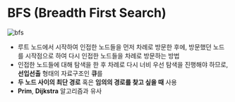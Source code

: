 # **BFS (Breadth First Search)**
![bfs](https://gmlwjd9405.github.io/images/algorithm-dfs-vs-bfs/bfs-example.png)
- 루트 노드에서 시작하여 인접한 노드들을 먼저 차례로 방문한 후에, 방문했던 노드를 시작점으로 하여 다시 인접한 노드들을 차례로 방문하는 방법
- 인접한 노드들에 대해 탐색을 한 후 차례로 다시 너비 우선 탐색을 진행해야 하므로, **선입선출** 형태의 자료구조인 **큐**를 
- **두 노드 사이의 최단 경로** 혹은 **임의의 경로를 찾고 싶을 때** 사용
- **Prim**, **Dijkstra** 알고리즘과 유사